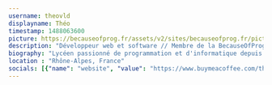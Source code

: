 ```yaml
---
username: theovld
displayname: Théo
timestamp: 1488063600
picture: https://becauseofprog.fr/assets/v2/sites/becauseofprog.fr/pictures/exybore.jpg
description: "Développeur web et software // Membre de la BecauseOfProg // Webmaster et rédacteur"
biography: "Lycéen passionné de programmation et d'informatique depuis plus de 3 ans. De temps à autre, je m'essaie à d'autres domaines tels que l'électronique ou les puzzles type Rubik's Cube."
location : "Rhône-Alpes, France"
socials: [{"name": "website", "value": "https://www.buymeacoffee.com/theovidal"}, {"name": "github", "value": "theovidal"}, {"name": "twitter", "value": "theovlld"}]
---
```

